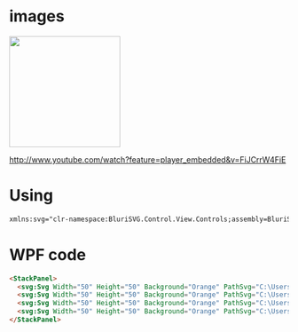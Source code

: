# images

<img src="https://i.imgur.com/74rsajb.png" width="200"> 
 
http://www.youtube.com/watch?feature=player_embedded&v=FiJCrrW4FiE
# Using
```html 
xmlns:svg="clr-namespace:BluriSVG.Control.View.Controls;assembly=BluriSVG.Control" 
``` 
# WPF code 
```html
<StackPanel>
  <svg:Svg Width="50" Height="50" Background="Orange" PathSvg="C:\Users\Maks\Downloads\banana-bananas-bunch-svgrepo-com.svg" Resize="1,1" Fill="Red" />
  <svg:Svg Width="50" Height="50" Background="Orange" PathSvg="C:\Users\Maks\Downloads\banana-bananas-bunch-svgrepo-com.svg" Resize="1,1" Fill="Green" />
  <svg:Svg Width="50" Height="50" Background="Orange" PathSvg="C:\Users\Maks\Downloads\banana-bananas-bunch-svgrepo-com.svg" Resize="1,1" Fill="Blue" />
  <svg:Svg Width="50" Height="50" Background="Orange" PathSvg="C:\Users\Maks\Downloads\20ec14b1be6ee8760a40687db70c7406_auto_x2 (1).svg" Resize="0.4,0.4" Fill="White" />
</StackPanel>
```